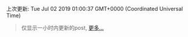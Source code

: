 
  
 上次更新: Tue Jul 02 2019 01:00:37 GMT+0000 (Coordinated Universal Time) 

 > 仅显示一小时内更新的post, [更多...](screenshots/)
  